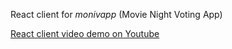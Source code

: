 React client for _monivapp_ (Movie Night Voting App)

[React client video demo on Youtube](https://youtu.be/QTx7kVMLWb8)
